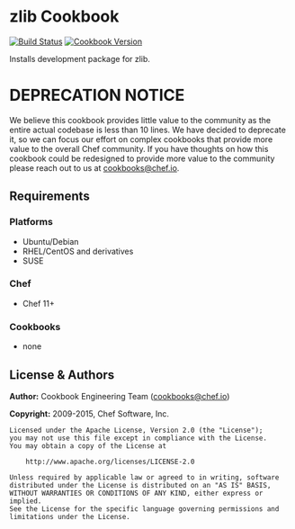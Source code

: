 # zlib Cookbook
[![Build Status](https://travis-ci.org/chef-cookbooks/zlib.svg?branch=master)](http://travis-ci.org/chef-cookbooks/zlib) [![Cookbook Version](https://img.shields.io/cookbook/v/zlib.svg)](https://supermarket.chef.io/cookbooks/zlib)

Installs development package for zlib.

# DEPRECATION NOTICE
We believe this cookbook provides little value to the community as the entire actual codebase is less than 10 lines. We have decided to deprecate it, so we can focus our effort on complex cookbooks that provide more value to the overall Chef community. If you have thoughts on how this cookbook could be redesigned to provide more value to the community please reach out to us at cookbooks@chef.io.

## Requirements
### Platforms
- Ubuntu/Debian
- RHEL/CentOS and derivatives
- SUSE

### Chef
- Chef 11+

### Cookbooks
- none

## License & Authors
**Author:** Cookbook Engineering Team ([cookbooks@chef.io](mailto:cookbooks@chef.io))

**Copyright:** 2009-2015, Chef Software, Inc.

```
Licensed under the Apache License, Version 2.0 (the "License");
you may not use this file except in compliance with the License.
You may obtain a copy of the License at

    http://www.apache.org/licenses/LICENSE-2.0

Unless required by applicable law or agreed to in writing, software
distributed under the License is distributed on an "AS IS" BASIS,
WITHOUT WARRANTIES OR CONDITIONS OF ANY KIND, either express or implied.
See the License for the specific language governing permissions and
limitations under the License.
```
